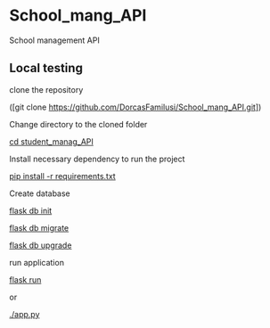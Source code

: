 # School_mang_API
School management API
## Local testing
clone the repository

([git clone https://github.com/DorcasFamilusi/School_mang_API.git])

Change directory to the cloned folder

[cd student_manag_API](url)

Install necessary dependency to run the project

[pip install -r requirements.txt](url)

Create database

[flask db init](url)

[flask db migrate ](url)

[flask db upgrade](url)

run application

[flask run ](url)

or

[./app.py](url)


